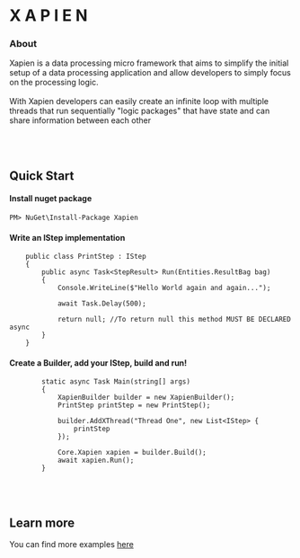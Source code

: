 # X A P I E N  

### About
Xapien is a data processing micro framework  that aims to simplify the initial setup of a data processing application and allow developers to simply focus on the processing logic.   
<br/>
With Xapien developers can easily create an infinite loop with multiple threads that run sequentially "logic packages" that have state and can share information between each other  

<br/><br/>
## Quick Start

#### Install nuget package
```
PM> NuGet\Install-Package Xapien
```

#### Write an IStep implementation
```
    public class PrintStep : IStep
    {
        public async Task<StepResult> Run(Entities.ResultBag bag)
        {
            Console.WriteLine($"Hello World again and again...");

            await Task.Delay(500);
            
            return null; //To return null this method MUST BE DECLARED async
        }
    }
```

#### Create a Builder, add your IStep, build and run!
```
        static async Task Main(string[] args)
        {
            XapienBuilder builder = new XapienBuilder();
            PrintStep printStep = new PrintStep();

            builder.AddXThread("Thread One", new List<IStep> { 
                printStep
            });

            Core.Xapien xapien = builder.Build();
            await xapien.Run();
        }
```

<br/><br/>
## Learn more

You can find more examples [here](https://github.com/ErickRV/Xapien/tree/main/Examples)


